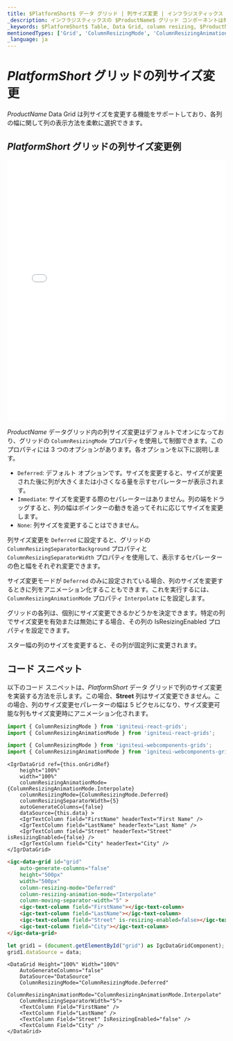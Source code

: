 ```yaml
---
title: $PlatformShort$ データ グリッド | 列サイズ変更 | インフラジスティックス
_description: インフラジスティックスの $ProductName$ グリッド コンポーネントは列サイズを変更する機能をサポートしており、各列の幅に関して列の表示方法を柔軟に選択できます。詳細については、$ProductName$ テーブル サンプルを参照してください。
_keywords: $PlatformShort$ Table, Data Grid, column resizing, $ProductName$, Infragistics, $PlatformShort$ テーブル, データ グリッド, 列サイズ変更, インフラジスティックス
mentionedTypes: ['Grid', 'ColumnResizingMode', 'ColumnResizingAnimationMode']
_language: ja
---
```


# $PlatformShort$ グリッドの列サイズ変更

$ProductName$ Data Grid は列サイズを変更する機能をサポートしており、各列の幅に関して列の表示方法を柔軟に選択できます。

## $PlatformShort$ グリッドの列サイズ変更例

<div class="sample-container loading" style="height: 600px">
    <iframe id="data-grid-overview-sample-iframe" src='{environment:demosBaseUrl}/grids/data-grid-column-resizing' width="100%" height="100%" seamless frameBorder="0" onload="onXPlatSampleIframeContentLoaded(this);" alt="$PlatformShort$ グリッドの列サイズ変更例"></iframe>
</div>
<sample-button src="grids/data-grid/column-resizing"></sample-button>

<div class="divider--half"></div>

$ProductName$ データグリッド内の列サイズ変更はデフォルトでオンになっており、グリッドの `ColumnResizingMode` プロパティを使用して制御できます。このプロパティには 3 つのオプションがあります。各オプションを以下に説明します。

- `Deferred`: デフォルト オプションです。サイズを変更すると、サイズが変更された後に列が大きくまたは小さくなる量を示すセパレーターが表示されます。
- `Immediate`: サイズを変更する際のセパレーターはありません。列の端をドラッグすると、列の幅はポインターの動きを追ってそれに応じてサイズを変更します。
- `None`: 列サイズを変更することはできません。

列サイズ変更を `Deferred` に設定すると、グリッドの `ColumnResizingSeparatorBackground` プロパティと `ColumnResizingSeparatorWidth` プロパティを使用して、表示するセパレーターの色と幅をそれぞれ変更できます。

サイズ変更モードが `Deferred`  のみに設定されている場合、列のサイズを変更するときに列をアニメーション化することもできます。これを実行するには、`ColumnResizingAnimationMode` プロパティ `Interpolate` にを設定します。

グリッドの各列は、個別にサイズ変更できるかどうかを決定できます。特定の列でサイズ変更を有効または無効にする場合、その列の IsResizingEnabled プロパティを設定できます。</b>

スター幅の列のサイズを変更すると、その列が固定列に変更されます。

## コード スニペット

以下のコード スニペットは、$PlatformShort$ データ グリッドで列のサイズ変更を実装する方法を示します。この場合、<b>Street</b> 列はサイズ変更できません。</b>この場合、列のサイズ変更セパレーターの幅は 5 ピクセルになり、サイズ変更可能な列もサイズ変更時にアニメーション化されます。

<!--React-->
```ts
import { ColumnResizingMode } from 'igniteui-react-grids';
import { ColumnResizingAnimationMode } from 'igniteui-react-grids';
```

<!--WebComponents-->
```ts
import { ColumnResizingMode } from 'igniteui-webcomponents-grids';
import { ColumnResizingAnimationMode } from 'igniteui-webcomponents-grids';
```

```tsx
<IgrDataGrid ref={this.onGridRef}
    height="100%"
    width="100%"
    columnResizingAnimationMode={ColumnResizingAnimationMode.Interpolate}
    columnResizingMode={ColumnResizingMode.Deferred}
    columnResizingSeparatorWidth={5}
    autoGenerateColumns={false}
    dataSource={this.data} >
    <IgrTextColumn field="FirstName" headerText="First Name" />
    <IgrTextColumn field="LastName" headerText="Last Name" />
    <IgrTextColumn field="Street" headerText="Street" isResizingEnabled={false} />
    <IgrTextColumn field="City" headerText="City" />
</IgrDataGrid>
```

```html
<igc-data-grid id="grid"
    auto-generate-columns="false"
    height="500px"
    width="500px"
    column-resizing-mode="Deferred"
    column-resizing-animation-mode="Interpolate"
    column-moving-separator-width="5" >
    <igc-text-column field="FirstName"></igc-text-column>
    <igc-text-column field="LastName"></igc-text-column>
    <igc-text-column field="Street" is-resizing-enabled=false></igc-text-column>
    <igc-text-column field="City"></igc-text-column>
</igc-data-grid>
```

```ts
let grid1 = (document.getElementById("grid") as IgcDataGridComponent);
grid1.dataSource = data;
```

```razor
<DataGrid Height="100%" Width="100%"
    AutoGenerateColumns="false"
    DataSource="DataSource"
    ColumnResizingMode="ColumnResizingMode.Deferred"
    ColumnResizingAnimationMode="ColumnResizingAnimationMode.Interpolate"
    ColumnResizingSeparatorWidth="5">
    <TextColumn Field="FirstName" />
    <TextColumn Field="LastName" />
    <TextColumn Field="Street" IsResizingEnabled="false" />
    <TextColumn Field="City" />
</DataGrid>
```